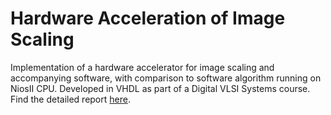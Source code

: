 # Hardware Acceleration of Image Scaling

Implementation of a hardware accelerator for image scaling and accompanying software, with comparison to software algorithm running on NiosII CPU. Developed in VHDL as part of a Digital VLSI Systems course. Find the detailed report [here](DVS_IZVESTAJ.pdf).